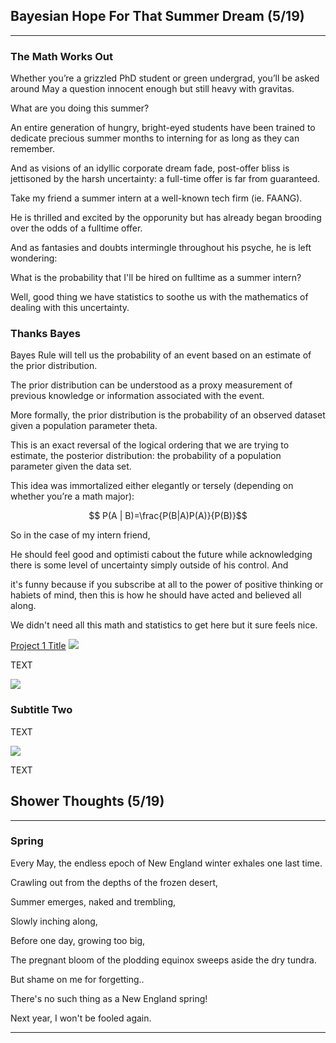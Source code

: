 ## Bayesian Hope For That Summer Dream (5/19)

---

### The Math Works Out

Whether you’re a grizzled PhD student or green undergrad, you’ll be asked around May a question innocent enough but still heavy with gravitas.

What are you doing this summer?

An entire generation of hungry, bright-eyed students have been trained to dedicate precious summer months to interning for as long as they can remember. 

And as visions of an idyllic corporate dream fade, post-offer bliss is jettisoned by the harsh uncertainty: a full-time offer is far from guaranteed. 

Take my friend a summer intern at a well-known tech firm (ie. FAANG).

He is thrilled and excited by the opporunity but has already began brooding over the odds of a fulltime offer.

And as fantasies and doubts intermingle throughout his psyche, he is left wondering: 

What is the probability that I'll be hired on fulltime as a summer intern?

Well, good thing we have statistics to soothe us with the mathematics of dealing with this uncertainty. 

### Thanks Bayes

Bayes Rule will tell us the probability of an event based on an estimate of the prior distribution. 

The prior distribution can be understood as a proxy measurement of previous knowledge or information associated with the event. 

More formally, the prior distribution is the probability of an observed dataset given a population parameter theta. 

This is an exact reversal of the logical ordering that we are trying to estimate, the posterior distribution: the probability of a population parameter given the data set.

This idea was immortalized either elegantly or tersely (depending on whether you’re a math major):

$$ P(A | B)=\frac{P(B|A)P(A)}{P(B)}$$

So in the case of my intern friend, 




He should feel good and optimisti cabout the future while acknowledging there is some level of uncertainty simply outside of his control. And

 it's funny because if you subscribe at all to the power of positive thinking or habiets of mind, then this is how he should have acted and believed all along. 

We didn't need all this math and statistics to get here but it sure feels nice.

[Project 1 Title](/sample_page)
<img src="images/dummy_thumbnail.jpg?raw=true"/>

TEXT

<img src="images/dummy_thumbnail.jpg?raw=true"/>

### Subtitle Two

TEXT

<img src="images/dummy_thumbnail.jpg?raw=true"/>

TEXT



## Shower Thoughts (5/19)

---

### Spring

Every May, the endless epoch of New England winter exhales one last time.

Crawling out from the depths of the frozen desert, 

Summer emerges, naked and trembling,

Slowly inching along,

Before one day, growing too big, 

The pregnant bloom of the plodding equinox sweeps aside the dry tundra.

But shame on me for forgetting..

There's no such thing as a New England spring!

Next year, I won't be fooled again.


---
<!-- Remove above link if you don't want to attibute -->
